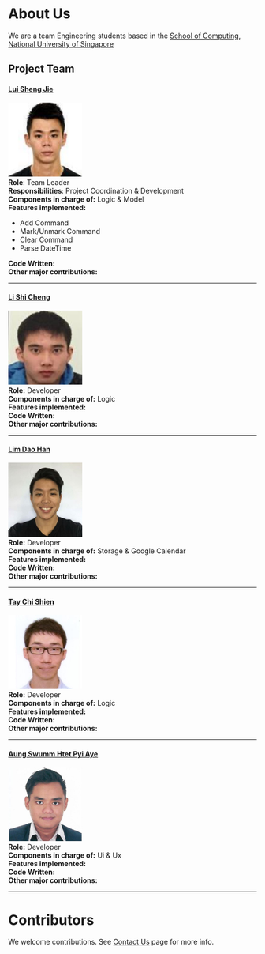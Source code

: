 # About Us
We are a team Engineering students based in the [School of Computing, National University of Singapore](http://www.comp.nus.edu.sg)
## Project Team
#### [Lui Sheng Jie](https://github.com/luishengjie) <br>
<img src="images/luishengjie.png" width="150"><br>
**Role**: Team Leader <br>
**Responsibilities**: Project Coordination & Development <br>
**Components in charge of:** Logic & Model<br>
**Features implemented:**
* Add Command
* Mark/Unmark Command
* Clear Command
* Parse DateTime

**Code Written:**<br>
**Other major contributions:**<br>

-----

#### [Li Shi Cheng](https://github.com/Li-Shicheng)
<img src="images/lishicheng.png" width="150"><br>
**Role:** Developer <br>
**Components in charge of:** Logic<br>
**Features implemented:**<br>
**Code Written:**<br>
**Other major contributions:**

-----
#### [Lim Dao Han](http://github.com/)
<img src="images/limdaohan.png" width="150"><br>
**Role:** Developer <br>
**Components in charge of:** Storage & Google Calendar<br>
**Features implemented:**<br>
**Code Written:**<br>
**Other major contributions:**

-----
#### [Tay Chi Shien](https://github.com/chishien)
<img src="images/taychishien.png" width="150"><br>
**Role:** Developer <br>
**Components in charge of:** Logic<br>
**Features implemented:**<br>
**Code Written:**<br>
**Other major contributions:**

-----
#### [Aung Swumm Htet Pyi Aye](https://github.com/ashpa)
<img src="images/aung.png" width="150"><br>
**Role:** Developer <br>
**Components in charge of:** Ui & Ux<br>
**Features implemented:**<br>
**Code Written:**<br>
**Other major contributions:**

-----
# Contributors
We welcome contributions. See [Contact Us](ContactUs.md) page for more info.
